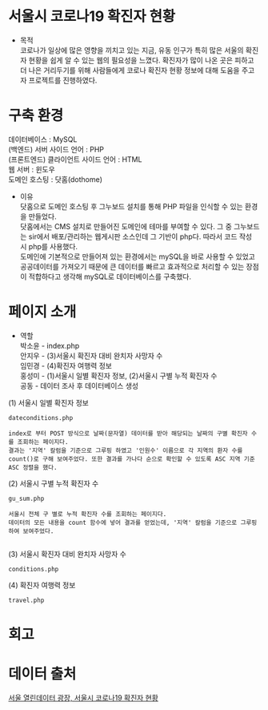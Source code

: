 # 서울시 코로나19 확진자 현황
+ 목적     
  코로나가 일상에 많은 영향을 끼치고 있는 지금, 유동 인구가 특히 많은 서울의 확진자 현황을 쉽게 알 수 있는 웹의 필요성을 느꼈다. 확진자가 많이 나온 곳은 피하고 더 나은 거리두기를 위해 사람들에게 코로나 확진자 현황 정보에 대해 도움을 주고자 프로젝트를 진행하였다.

# 구축 환경
데이터베이스 : MySQL       
(백엔드) 서버 사이드 언어 : PHP         
(프론트엔드) 클라이언트 사이드 언어 : HTML         
웹 서버 : 윈도우        
도메인 호스팅 : 닷홈(dothome)         

+ 이유        
  닷홈으로 도메인 호스팅 후 그누보드 설치를 통해 PHP 파일을 인식할 수 있는 환경을 만들었다.        
  닷홈에서는 CMS 설치로 만들어진 도메인에 테마를 부여할 수 있다. 그 중 그누보드는 sir에서 배포/관리하는 웹게시판 소스인데 그 기반이 php다. 따라서 코드 작성 시 php를 사용했다.       
  도메인에 기본적으로 만들어져 있는 환경에서는 mySQL을 바로 사용할 수 있었고 공공데이터를 가져오기 때문에 큰 데이터를 빠르고 효과적으로 처리할 수 있는 장점이 적합하다고 생각해 mySQL로 데이터베이스를 구축했다.

# 페이지 소개

+ 역할           
  박소윤 - index.php              
  안지우 - (3)서울시 확진자 대비 완치자 사망자 수             
  임민경 - (4)확진자 여행력 정보                  
  홍성미 - (1)서울시 일별 확진자 정보, (2)서울시 구별 누적 확진자 수                         
  공동 - 데이터 조사 후 데이터베이스 생성                       

(1) 서울시 일별 확진자 정보
```
dateconditions.php          
      
index로 부터 POST 방식으로 날짜(문자열) 데이터를 받아 해당되는 날짜의 구별 확진자 수를 조회하는 페이지다.  
결과는 '지역' 칼럼을 기준으로 그루핑 하였고 '인원수' 이름으로 각 지역의 환자 수를 count()로 구해 보여주었다. 또한 결과를 가나다 순으로 확인할 수 있도록 ASC 지역 기준 ASC 정렬을 했다.

```

(2) 서울시 구별 누적 확진자 수
``` 
gu_sum.php      
      
서울시 전체 구 별로 누적 확진자 수를 조회하는 페이지다.
데이터의 모든 내용을 count 함수에 넣어 결과를 얻었는데, '지역' 칼럼을 기준으로 그루핑하여 보여주었다.      


``` 

(3) 서울시 확진자 대비 완치자 사망자 수
``` 
conditions.php

``` 

(4) 확진자 여행력 정보
```
travel.php

``` 

# 회고


# 데이터 출처
<a href="http://data.seoul.go.kr/dataList/OA-20279/S/1/datasetView.do" >서울 열린데이터 광장, 서울시 코로나19 확진자 현황</a>
